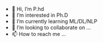 - 👋 Hi, I’m P.hd
- 👀 I’m interested in Ph.D
- 🌱 I’m currently learning ML/DL/NLP
- 💞️ I’m looking to collaborate on ...
- 📫 How to reach me ...

<!---
hdpark1208/hdpark1208 is a ✨ special ✨ repository because its `README.md` (this file) appears on your GitHub profile.
You can click the Preview link to take a look at your changes.
--->
